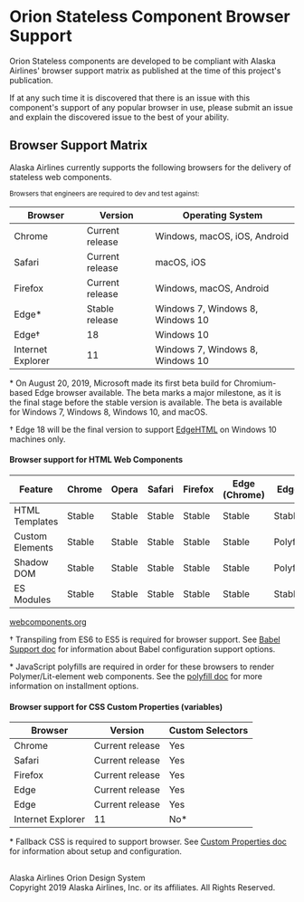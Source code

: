 # Orion Stateless Component Browser Support

Orion Stateless components are developed to be compliant with Alaska Airlines' browser support matrix as published at the time of this project's publication.

If at any such time it is discovered that there is an issue with this component's support of any popular browser in use, please submit an issue and explain the discovered issue to the best of your ability.

## Browser Support Matrix

Alaska Airlines currently supports the following browsers for the delivery of stateless web components.

<small>Browsers that engineers are required to dev and test against:</small>

| Browser | Version | Operating System |
|------|------|------|
| Chrome | Current release | Windows, macOS, iOS, Android |
| Safari | Current release | macOS, iOS |
| Firefox | Current release | Windows, macOS, Android |
| Edge* | Stable release | Windows 7, Windows 8, Windows 10 |
| Edge† | 18 | Windows 10 |
| Internet Explorer | 11 | Windows 7, Windows 8, Windows 10 |

\* On August 20, 2019, Microsoft made its first beta build for Chromium-based Edge browser available. The beta marks a major milestone, as it is the final stage before the stable version is available. The beta is available for Windows 7, Windows 8, Windows 10, and macOS.

† Edge 18 will be the final version to support [EdgeHTML](https://en.wikipedia.org/wiki/EdgeHTML) on Windows 10 machines only.

#### Browser support for HTML Web Components

| Feature | Chrome | Opera | Safari | Firefox | Edge (Chrome) | Edge | IE
|----|----|----|----|----|----|----|----|
| HTML Templates | Stable | Stable | Stable | Stable | Stable | Stable | Transpiling†/Polyfill* |
| Custom Elements | Stable | Stable | Stable | Stable | Stable | Polyfill | Transpiling†/Polyfill* |
| Shadow DOM | Stable | Stable | Stable | Stable | Stable | Polyfill | Transpiling†/Polyfill* |
| ES Modules | Stable | Stable | Stable | Stable | Stable | Stable | Transpiling†/Polyfill* |

[webcomponents.org](https://www.webcomponents.org/)

† Transpiling from ES6 to ES5 is required for browser support. See [Babel Support doc](https://github.com/AlaskaAirlines/OrionStatelessComponents__docs/blob/master/docs/BABEL_SUPPORT.md) for information about Babel configuration support options.

\* JavaScript polyfills are required in order for these browsers to render Polymer/Lit-element web components. See the [polyfill doc](https://github.com/AlaskaAirlines/OrionStatelessComponents__docs/blob/master/docs/POLYFILL.md) for more information on installment options.

#### Browser support for CSS Custom Properties (variables)

| Browser | Version | Custom Selectors |
|------|------|------|
| Chrome | Current release | Yes |
| Safari | Current release | Yes |
| Firefox | Current release | Yes |
| Edge | Current release | Yes |
| Edge | Current release | Yes |
| Internet Explorer | 11 | No* |

\* Fallback CSS is required to support browser. See [Custom Properties doc](https://github.com/AlaskaAirlines/OrionStatelessComponents__docs/blob/master/docs/CUSTOM_PROPERTIES.md) for information about setup and configuration.


##

<footer>
Alaska Airlines Orion Design System<br>
Copyright 2019 Alaska Airlines, Inc. or its affiliates. All Rights Reserved.
</footer>

